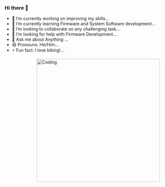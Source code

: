### Hi there 👋
- 🔭 I’m currently working on improving my skills...
- 🌱 I’m currently learning Firmware and System Software development...
- 👯 I’m looking to collaborate on any challenging task...
- 🤔 I’m looking for help with Firmware Development...
- 💬 Ask me about Anything ...
- 😄 Pronouns: He/Him...
- ⚡ Fun fact: I love biking!...

<img align="right" alt="Coding" width="400" src="add your link here">
